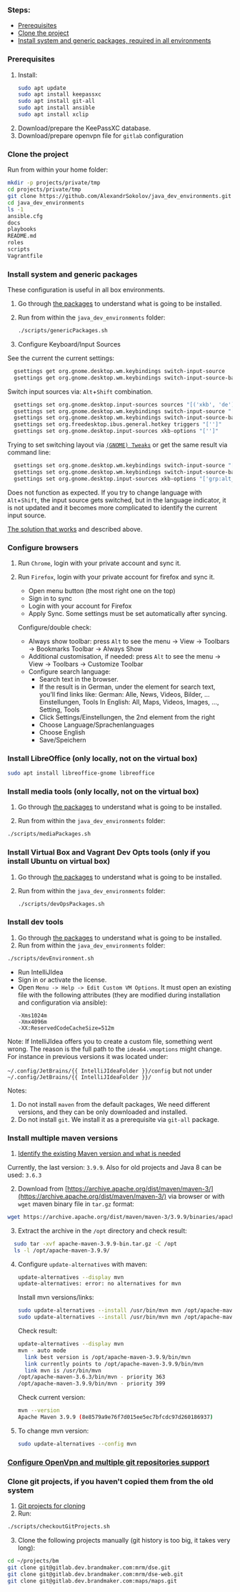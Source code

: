 ### Steps:

* [Prerequisites](#prerequisites)
* [Clone the project](#clone-the-project)
* [Install system and generic packages, required in all environments]()

### Prerequisites

1. Install:
    ```bash
    sudo apt update
    sudo apt install keepassxc
    sudo apt install git-all
    sudo apt install ansible
    sudo apt install xclip
    ```
2. Download/prepare the KeePassXC database.
3. Download/prepare openvpn file for `gitlab` configuration

### Clone the project

Run from within your home folder:
```bash
mkdir -p projects/private/tmp
cd projects/private/tmp
git clone https://github.com/AlexandrSokolov/java_dev_environments.git
cd java_dev_environments
ls -1
ansible.cfg
docs
playbooks
README.md
roles
scripts
Vagrantfile
```


### Install system and generic packages

These configuration is useful in all box environments.

1. Go through [the packages](../roles/ubuntu_dev/defaults/main/ubuntu.yml) to understand what is going to be installed.
  
2. Run from within the `java_dev_environments` folder:

    ```bash
    ./scripts/genericPackages.sh
    ```
3. Configure Keyboard/Input Sources

  See the current the current settings:
  ```bash
    gsettings get org.gnome.desktop.wm.keybindings switch-input-source
    gsettings get org.gnome.desktop.wm.keybindings switch-input-source-backward
   ```

   Switch input sources via: `Alt`+`Shift` combination.
  ```bash
    gsettings set org.gnome.desktop.input-sources sources "[('xkb', 'de'), ('xkb', 'ru')]"
    gsettings set org.gnome.desktop.wm.keybindings switch-input-source "['<Shift>Alt_L']"
    gsettings set org.gnome.desktop.wm.keybindings switch-input-source-backward "['<Alt>Shift_L']"
    gsettings set org.freedesktop.ibus.general.hotkey triggers "['']"
    gsettings set org.gnome.desktop.input-sources xkb-options "['']"
  ```

  Trying to set switching layout via [`(GNOME) Tweaks`](https://askubuntu.com/a/967493/458132) or get the same result via command line:
  ```bash
    gsettings set org.gnome.desktop.wm.keybindings switch-input-source "['']"
    gsettings set org.gnome.desktop.wm.keybindings switch-input-source-backward  "['']"
    gsettings set org.gnome.desktop.input-sources xkb-options "['grp:alt_shift_toggle']"
  ```
  Does not function as expected. If you try to change language with `Alt`+`Shift`, the input source gets switched, 
  but in the language indicator, it is  not updated and it becomes more complicated to identify the current input source.
    
  [The solution that works](https://askubuntu.com/a/986629/458132) and described above.

### Configure browsers

1. Run `Chrome`, login with your private account and sync it.

2. Run `Firefox`, login with your private account for firefox and sync it.

   - Open menu button (the most right one on the top)
   - Sign in to sync
   - Login with your account for Firefox
   - Apply Sync. Some settings must be set automatically after syncing.

    Configure/double check:
   - Always show toolbar: press `Alt` to see the menu -> View -> Toolbars -> Bookmarks Toolbar -> Always Show
   - Additional customisation, if needed: press `Alt` to see the menu -> View -> Toolbars -> Customize Toolbar
   - Configure search language:
      - Search text in the browser.
      - If the result is in German, under the element for search text, you’ll find links like:
        German: Alle, News, Videos, Bilder, … Einstellungen, Tools
        In English: All, Maps, Videos, Images, …, Setting, Tools
      - Click Settings/Einstellungen, the 2nd element from the right
      - Choose Language/Sprachenlanguages
      - Choose English
      - Save/Speichern

### Install LibreOffice (only locally, not on the virtual box)

```bash
sudo apt install libreoffice-gnome libreoffice
```

### Install media tools (only locally, not on the virtual box)

1. Go through [the packages](../roles/ubuntu_dev/defaults/main/ubuntu_media.yml) to understand what is going to be installed.

2. Run from within the `java_dev_environments` folder:

  ```bash
  ./scripts/mediaPackages.sh
  ```

### Install Virtual Box and Vagrant Dev Opts tools (only if you install Ubuntu on virtual box)

1. Go through [the packages](../roles/ubuntu_dev/defaults/main/dev_ops.yml) to understand what is going to be installed.

2. Run from within the `java_dev_environments` folder:

    ```bash
    ./scripts/devOpsPackages.sh
    ```

### Install dev tools

1. Go through [the packages](../roles/ubuntu_dev/defaults/main/dev_java.yml) to understand what is going to be installed.
2. Run from within the `java_dev_environments` folder:

```bash
./scripts/devEnvironment.sh
```

- Run IntelliJIdea
- Sign in or activate the license.
- Open `Menu -> Help -> Edit Custom VM Options`. It must open an existing file with the following attributes
  (they are modified during installation and configuration via ansible):
  ```
  -Xms1024m
  -Xmx4096m
  -XX:ReservedCodeCacheSize=512m
  ```
Note: If IntelliJIdea offers you to create a custom file, something went wrong.
The reason is the full path to the `idea64.vmoptions` might change.
For instance in previous versions it was located under:

`~/.config/JetBrains/{{ IntelliJIdeaFolder }}/config` but not under `~/.config/JetBrains/{{ IntelliJIdeaFolder }}/`

Notes:
1. Do not install `maven` from the default packages, We need different versions, and they can be only downloaded and installed.
2. Do not install `git`. We install it as a prerequisite via `git-all` package.

### Install multiple maven versions

1. [Identify the existing Maven version and what is needed](https://maven.apache.org/docs/history.html)

  Currently, the last version: `3.9.9`. Also for old projects and Java 8 can be used: `3.6.3`

2. Download from [https://archive.apache.org/dist/maven/maven-3/](https://archive.apache.org/dist/maven/maven-3/) 
   via browser or with `wget` maven binary file in `tar.gz` format:

  ```bash
  wget https://archive.apache.org/dist/maven/maven-3/3.9.9/binaries/apache-maven-3.9.9-bin.tar.gz
  ```

3. Extract the archive in the `/opt` directory and check result: 
  ```bash
    sudo tar -xvf apache-maven-3.9.9-bin.tar.gz -C /opt
    ls -l /opt/apache-maven-3.9.9/
  ```

4. Configure `update-alternatives` with maven:

    ```bash
    update-alternatives --display mvn
    update-alternatives: error: no alternatives for mvn
    ```
    Install mvn versions/links:
    ```bash
    sudo update-alternatives --install /usr/bin/mvn mvn /opt/apache-maven-3.9.9/bin/mvn 399
    sudo update-alternatives --install /usr/bin/mvn mvn /opt/apache-maven-3.6.3/bin/mvn 363
    ```
    Check result:
    ```bash
    update-alternatives --display mvn
    mvn - auto mode
      link best version is /opt/apache-maven-3.9.9/bin/mvn
      link currently points to /opt/apache-maven-3.9.9/bin/mvn
      link mvn is /usr/bin/mvn
    /opt/apache-maven-3.6.3/bin/mvn - priority 363
    /opt/apache-maven-3.9.9/bin/mvn - priority 399
    ```
    
    Check current version:
    ```bash
    mvn --version
    Apache Maven 3.9.9 (8e8579a9e76f7d015ee5ec7bfcdc97d260186937)
    ```

5. To change mvn version:
    ```bash
    sudo update-alternatives --config mvn
    ```

### [Configure OpenVpn and multiple git repositories support](vpn.and.git.configuration.md)

### Clone git projects, if you haven't copied them from the old system

1. [Git projects for cloning](../roles/ubuntu_dev/defaults/main/git_projects.yml)
2. Run:
  ```bash
  ./scripts/checkoutGitProjects.sh
  ```
3. Clone the following projects manually (git history is too big, it takes very long):
```bash
cd ~/projects/bm
git clone git@gitlab.dev.brandmaker.com:mrm/dse.git
git clone git@gitlab.dev.brandmaker.com:mrm/dse-web.git
git clone git@gitlab.dev.brandmaker.com:maps/maps.git
```